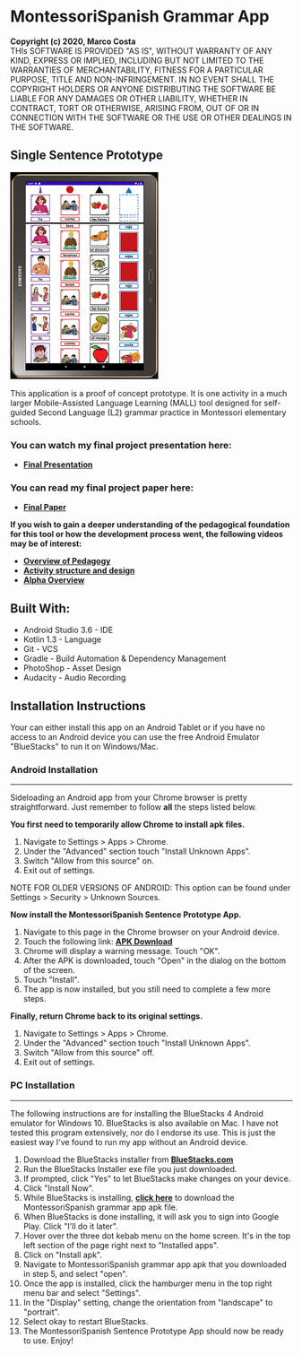 
# MontessoriSpanish Grammar App
**Copyright (c) 2020, Marco Costa**  
THIs SOFTWARE IS PROVIDED "AS IS", WITHOUT WARRANTY OF ANY KIND, EXPRESS OR IMPLIED, INCLUDING BUT NOT LIMITED TO THE WARRANTIES OF MERCHANTABILITY, FITNESS FOR A PARTICULAR PURPOSE, TITLE AND NON-INFRINGEMENT. IN NO EVENT SHALL THE COPYRIGHT HOLDERS OR ANYONE DISTRIBUTING THE SOFTWARE BE LIABLE FOR ANY DAMAGES OR OTHER LIABILITY, WHETHER IN CONTRACT, TORT OR OTHERWISE, ARISING FROM, OUT OF OR IN CONNECTION WITH THE SOFTWARE OR THE USE OR OTHER DEALINGS IN THE SOFTWARE.
## Single Sentence Prototype
![Single Activity Prototype](appscreenshot.png)

This application is a proof of concept prototype. It is one activity in a much larger Mobile-Assisted Language Learning (MALL) tool designed for self-guided Second Language (L2) grammar practice in Montessori elementary schools.

### You can watch my final project presentation here:
 - [**Final Presentation**](https://youtu.be/ioAMmT0AJhk)
### You can read my final project paper here:
 - [**Final Paper**](https://github.com/MarcoCosta55/MSGrammarPrototypeSingleActivity/blob/master/CS6460_Final_Paper.pdf)

**If you wish to gain a deeper understanding of the pedagogical foundation for this tool or how the development process went, the following videos may be of interest:**
- [**Overview of Pedagogy**](https://youtu.be/6Me3dQJOzdc)
- [**Activity structure and design**](https://youtu.be/5dAVgHNxMhE)
- [**Alpha Overview**](https://youtu.be/fsCOiN2IWfc)


## Built With:
- Android Studio 3.6 - IDE
- Kotlin 1.3 - Language
- Git - VCS
- Gradle - Build Automation & Dependency Management
- PhotoShop - Asset Design
- Audacity - Audio Recording


## Installation Instructions
Your can either install this app on an Android Tablet or if you have no access to an Android device you can use the free Android Emulator "BlueStacks" to run it on Windows/Mac.

### Android Installation
***
Sideloading an Android app from your Chrome browser is pretty straightforward. Just remember to follow **all** the steps listed below.

**You first need to temporarily allow Chrome to install apk files.**
1. Navigate to Settings > Apps > Chrome.
2. Under the "Advanced" section touch "Install Unknown Apps".
3. Switch "Allow from this source" on.
4. Exit out of settings.

NOTE FOR OLDER VERSIONS OF ANDROID: This option can be found under Settings > Security > Unknown Sources.

**Now install the MontessoriSpanish Sentence Prototype App.**
1. Navigate to this page in the Chrome browser on your Android device.
2. Touch the following link: [**APK Download**](https://github.com/MarcoCosta55/MSGrammarPrototypeSingleActivity/raw/master/app-debug.apk)
3. Chrome will display a warning message. Touch "OK".
4. After the APK is downloaded, touch "Open" in the dialog on the bottom of the screen.
5. Touch "Install".
6. The app is now installed, but you still need to complete a few more steps.

**Finally, return Chrome back to its original settings.**
1. Navigate to Settings > Apps > Chrome.
2. Under the "Advanced" section touch "Install Unknown Apps".
3. Switch "Allow from this source" off.
4. Exit out of settings.

### PC Installation
***
The following instructions are for installing the BlueStacks 4 Android emulator for Windows 10. BlueStacks is also available on Mac. I have not tested this program extensively, nor do I endorse its use. This is just the easiest way I've found to run my app without an Android device.

1. Download the BlueStacks installer from [**BlueStacks.com**](https://www.bluestacks.com/)
2. Run the BlueStacks Installer exe file you just downloaded.
3. If prompted, click "Yes" to let BlueStacks make changes on your device.
4. Click "Install Now".
5. While BlueStacks is installing, [**click here**](https://github.com/MarcoCosta55/MSGrammarPrototypeSingleActivity/raw/master/app-debug.apk) to download the MontessoriSpanish grammar app apk file.
6. When BlueStacks is done installing, it will ask you to sign into Google Play. Click "I'll do it later".
7. Hover over the three dot kebab menu on the home screen. It's in the top left section of the page right next to "Installed apps".
8. Click on "Install apk".
9. Navigate to MontessoriSpanish grammar app apk that you downloaded in step 5, and select "open".
10. Once the app is installed, click the hamburger menu in the top right menu bar and select "Settings".
11. In the "Display" setting, change the orientation from "landscape" to "portrait".
12. Select okay to restart BlueStacks.
13. The MontessoriSpanish Sentence Prototype App should now be ready to use. Enjoy!

